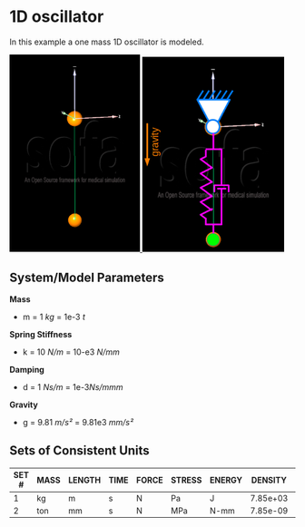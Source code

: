 # 1D oscillator
In this example a one mass 1D oscillator is modeled.

[<img
  src="mass_spring_system_sofa.png"
  width="230"
  title="one_mass_1D_oscillator">
](01_one_mass_1D_oscillator/)
[<img
  src="mass_spring_system_sofa_mechancial.png"
  width="250"
  title="one_mass_1D_oscillator_mechanical">
](01_one_mass_1D_oscillator/)

## System/Model Parameters

**Mass**
- m = 1 *kg* = 1e-3 *t*

**Spring Stiffness**
- k = 10 *N/m* = 10-e3 *N/mm*

**Damping**
- d = 1 *Ns/m* = 1e-3*Ns/mmm*

**Gravity**
- g = 9.81 *m/s²* = 9.81e3 *mm/s²*


## Sets of Consistent Units
|SET #| MASS | LENGTH | TIME | FORCE | STRESS | ENERGY | DENSITY  | YOUNG's  | GRAVITY   | 
|-----|------|--------|------|-------|--------|--------|----------|----------|-----------|
|1    | kg   | m      | s    | N     | Pa     | J      | 7.85e+03 | 2.1e+11 | 9.81     |
|2    | ton  | mm     | s    | N     | MPa    | N-mm   | 7.85e-09 | 2.1e+05 | 9.81e+03 |

